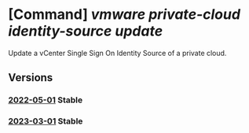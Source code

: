 # [Command] _vmware private-cloud identity-source update_

Update a vCenter Single Sign On Identity Source of a private cloud.

## Versions

### [2022-05-01](/Resources/mgmt-plane/L3N1YnNjcmlwdGlvbnMve30vcmVzb3VyY2Vncm91cHMve30vcHJvdmlkZXJzL21pY3Jvc29mdC5hdnMvcHJpdmF0ZWNsb3Vkcy97fQ==/2022-05-01.xml) **Stable**

<!-- mgmt-plane /subscriptions/{}/resourcegroups/{}/providers/microsoft.avs/privateclouds/{} 2022-05-01 properties.identitySources[] -->

### [2023-03-01](/Resources/mgmt-plane/L3N1YnNjcmlwdGlvbnMve30vcmVzb3VyY2Vncm91cHMve30vcHJvdmlkZXJzL21pY3Jvc29mdC5hdnMvcHJpdmF0ZWNsb3Vkcy97fQ==/2023-03-01.xml) **Stable**

<!-- mgmt-plane /subscriptions/{}/resourcegroups/{}/providers/microsoft.avs/privateclouds/{} 2023-03-01 properties.identitySources[] -->

